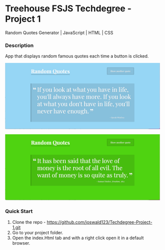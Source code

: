 # Treehouse FSJS Techdegree - Project 1

Random Quotes Generator | JavaScript | HTML | CSS 

### Description

App that displays random famous quotes each time a button is clicked. 

![Page Screen](/assets/imgs/RandomQuote-1.png)

![Page Screen](/assets/imgs/RandomQuote-2.png)

### Quick Start
1. Clone the repo - https://github.com/joswald123/Techdegree-Project-1.git
2. Go to your project folder.
3. Open the index.Html tab and with a right click open it in a default browser.




